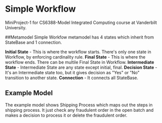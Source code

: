 # Simple Workflow
MiniProject-1 for CS6388-Model Integrated Computing course at Vanderbilt University.

##Metamodel
Simple Workfow metamodel has 4 states which inherit from StateBase and 1 connection.

**Initial State** - This is where the workflow starts. There's only one state in Workflow, by enforcing cardinality rule.
**Final State** - This is where the workflow ends. There can be multile Final State in Workflow.
**Intermediate State** - Intermediate State are any state except initial, final.
**Decision State** - It's an Intermediate state too, but it gives decision as "Yes" or "No" transition to another state.
**Connection** - It connects all StateBase.



## Example Model

The example model shows Shipping Process which maps out the steps in shipping process. It just check any fraudulent order in the open batch and makes a decision to process it or delete the fraudulent order.
